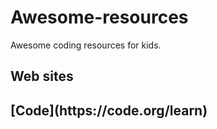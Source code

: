 # Awesome-resources
Awesome coding resources for kids.
<h2>Web sites <h2>
[Code](https://code.org/learn)


